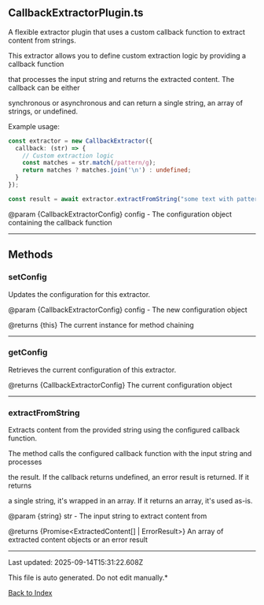 ## CallbackExtractorPlugin.ts





 A flexible extractor plugin that uses a custom callback function to extract content from strings.

 

 This extractor allows you to define custom extraction logic by providing a callback function

 that processes the input string and returns the extracted content. The callback can be either

 synchronous or asynchronous and can return a single string, an array of strings, or undefined.

 

 Example usage:

 ```typescript
 const extractor = new CallbackExtractor({
   callback: (str) => {
     // Custom extraction logic
     const matches = str.match(/pattern/g);
     return matches ? matches.join('\n') : undefined;
   }
 });
 
 const result = await extractor.extractFromString("some text with pattern matches");
 ```
 

 @param {CallbackExtractorConfig} config - The configuration object containing the callback function

 



---



## Methods



### **setConfig**

 Updates the configuration for this extractor.

 

 @param {CallbackExtractorConfig} config - The new configuration object

 @returns {this} The current instance for method chaining

 



---



### **getConfig**

 Retrieves the current configuration of this extractor.

 

 @returns {CallbackExtractorConfig} The current configuration object

 



---



### **extractFromString**

 Extracts content from the provided string using the configured callback function.

 

 The method calls the configured callback function with the input string and processes

 the result. If the callback returns undefined, an error result is returned. If it returns

 a single string, it's wrapped in an array. If it returns an array, it's used as-is.

 

 @param {string} str - The input string to extract content from

 @returns {Promise<ExtractedContent[] | ErrorResult>} An array of extracted content objects or an error result

 



---



Last updated: 2025-09-14T15:31:22.608Z



This file is auto generated. Do not edit manually.*



[Back to Index](./index.md)